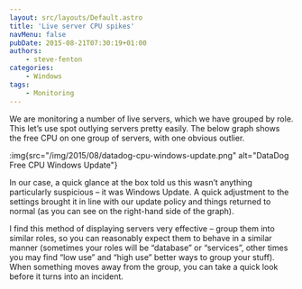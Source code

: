 ```yaml
---
layout: src/layouts/Default.astro
title: 'Live server CPU spikes'
navMenu: false
pubDate: 2015-08-21T07:30:19+01:00
authors:
    - steve-fenton
categories:
    - Windows
tags:
    - Monitoring
---
```


We are monitoring a number of live servers, which we have grouped by role. This let’s use spot outlying servers pretty easily. The below graph shows the free CPU on one group of servers, with one obvious outlier.

:img{src="/img/2015/08/datadog-cpu-windows-update.png" alt="DataDog Free CPU Windows Update"}

In our case, a quick glance at the box told us this wasn’t anything particularly suspicious – it was Windows Update. A quick adjustment to the settings brought it in line with our update policy and things returned to normal (as you can see on the right-hand side of the graph).

I find this method of displaying servers very effective – group them into similar roles, so you can reasonably expect them to behave in a similar manner (sometimes your roles will be “database” or “services”, other times you may find “low use” and “high use” better ways to group your stuff). When something moves away from the group, you can take a quick look before it turns into an incident.